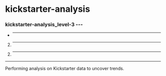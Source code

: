 # kickstarter-analysis
### kickstarter-analysis_level-3 ---
* ---
2. ---
2) ---
- ---
Performing analysis on Kickstarter data to uncover trends.
